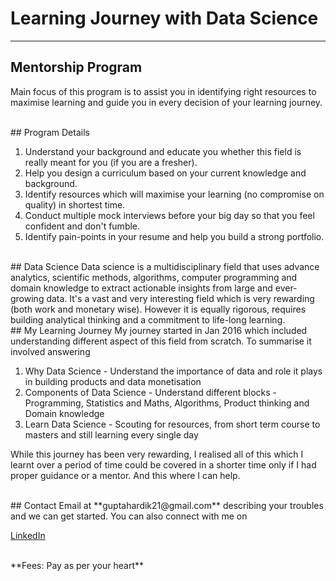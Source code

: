 # Learning Journey with Data Science
---
## Mentorship Program

Main focus of this program is to assist you in identifying right resources to maximise learning and guide you in every decision of your learning journey. 

<br>
## Program Details

1. Understand your background and educate you whether this field is really meant for you (if you are a fresher).
2. Help you design a curriculum based on your current knowledge and background.
3. Identify resources which will maximise your learning (no compromise on quality) in shortest time.
4. Conduct multiple mock interviews before your big day so that you feel confident and don't fumble. 
5. Identify pain-points in your resume and help you build a strong portfolio.

<br>
## Data Science
Data science is a multidisciplinary field that uses advance analytics, scientific methods, algorithms, computer programming and domain knowledge to extract actionable insights from large and ever-growing data. It's a vast and very interesting field which is very rewarding (both work and monetary wise). However it is equally rigorous, requires building analytical thinking and a commitment to life-long learning.  

<br>
## My Learning Journey
My journey started in Jan 2016 which included understanding different aspect of this field from scratch. To summarise it involved answering

1. Why Data Science - Understand the importance of data and role it plays in building products and data monetisation
2. Components of Data Science - Understand different blocks - Programming, Statistics and Maths, Algorithms, Product thinking and Domain knowledge
3. Learn Data Science - Scouting for resources, from short term course to masters and still learning every single day

While this journey has been very rewarding, I realised all of this which I learnt over a period of time could be covered in a shorter time only if I had proper guidance or a mentor. And this where I can help. 


<br>
## Contact
Email at **guptahardik21@gmail.com** describing your troubles and we can get started. You can also connect with me on <p><a href="https://www.linkedin.com/in/hardiklgupta/">LinkedIn</a></p>
<br>
**Fees: Pay as per your heart**

